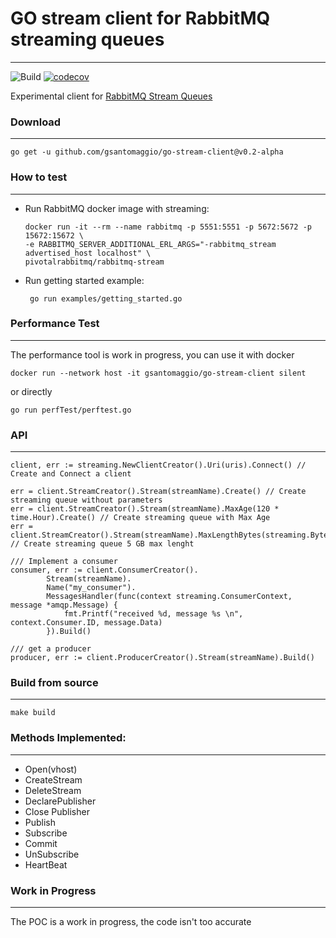 # GO stream client for RabbitMQ streaming queues
---
![Build](https://github.com/Gsantomaggio/go-stream-client/workflows/Build/badge.svg)
[![codecov](https://codecov.io/gh/Gsantomaggio/go-stream-client/branch/main/graph/badge.svg?token=HZD4S71QIM)](https://codecov.io/gh/Gsantomaggio/go-stream-client)

Experimental client for [RabbitMQ Stream Queues](https://github.com/rabbitmq/rabbitmq-server/tree/master/deps/rabbitmq_stream)

### Download
---
```
go get -u github.com/gsantomaggio/go-stream-client@v0.2-alpha
```

### How to test
---
- Run RabbitMQ docker image with streaming:
   ```
   docker run -it --rm --name rabbitmq -p 5551:5551 -p 5672:5672 -p 15672:15672 \
   -e RABBITMQ_SERVER_ADDITIONAL_ERL_ARGS="-rabbitmq_stream advertised_host localhost" \
   pivotalrabbitmq/rabbitmq-stream
 
  ```
- Run getting started example:
  ```
   go run examples/getting_started.go
  ```
### Performance Test
---
The performance tool is work in progress, you can use it with docker
```
docker run --network host -it gsantomaggio/go-stream-client silent 
```

or directly 
```
go run perfTest/perftest.go 
```




### API
---

```golang
client, err := streaming.NewClientCreator().Uri(uris).Connect() // Create and Connect a client
```

```golang
err = client.StreamCreator().Stream(streamName).Create() // Create streaming queue without parameters
err = client.StreamCreator().Stream(streamName).MaxAge(120 * time.Hour).Create() // Create streaming queue with Max Age
err = client.StreamCreator().Stream(streamName).MaxLengthBytes(streaming.ByteCapacity{}.B(5)).Create() // Create streaming queue 5 GB max lenght
```

```golang
/// Implement a consumer
consumer, err := client.ConsumerCreator().
		Stream(streamName).
		Name("my_consumer").
		MessagesHandler(func(context streaming.ConsumerContext, message *amqp.Message) {
			fmt.Printf("received %d, message %s \n", context.Consumer.ID, message.Data)
		}).Build()
```

```golang
/// get a producer
producer, err := client.ProducerCreator().Stream(streamName).Build()
```

### Build from source
---

```shell
make build
```


### Methods Implemented:
---
 - Open(vhost)
 - CreateStream
 - DeleteStream
 - DeclarePublisher
 - Close Publisher
 - Publish
 - Subscribe 
 - Commit   
 - UnSubscribe
 - HeartBeat
 
 ### Work in Progress
 ---
 The POC is a work in progress, the code isn't too accurate
